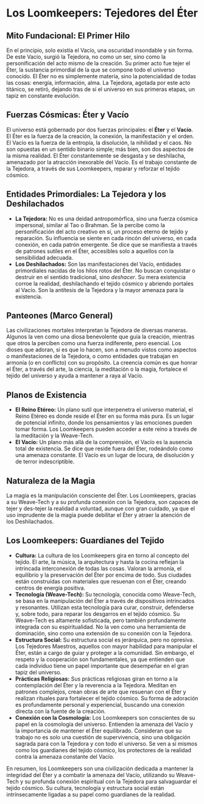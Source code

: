 # Los Loomkeepers: Tejedores del Éter

## Mito Fundacional: El Primer Hilo

En el principio, solo existía el Vacío, una oscuridad insondable y sin forma. De este Vacío, surgió la Tejedora, no como un ser, sino como la personificación del acto mismo de la creación. Su primer acto fue tejer el Éter, la sustancia primordial de la que se compone todo el universo conocido. El Éter no es simplemente materia, sino la potencialidad de todas las cosas: energía, información, alma. La Tejedora, agotada por este acto titánico, se retiró, dejando tras de sí el universo en sus primeras etapas, un tapiz en constante evolución.

## Fuerzas Cósmicas: Éter y Vacío

El universo está gobernado por dos fuerzas principales: el **Éter** y el **Vacío**. El Éter es la fuerza de la creación, la conexión, la manifestación y el orden. El Vacío es la fuerza de la entropía, la disolución, la nihilidad y el caos. No son opuestas en un sentido binario simple; más bien, son dos aspectos de la misma realidad. El Éter constantemente se desgasta y se deshilacha, amenazado por la atracción inexorable del Vacío. Es el trabajo constante de la Tejedora, a través de sus Loomkeepers, reparar y reforzar el tejido cósmico.

## Entidades Primordiales: La Tejedora y los Deshilachados

*   **La Tejedora:** No es una deidad antropomórfica, sino una fuerza cósmica impersonal, similar al Tao o Brahman. Se la percibe como la personificación del acto creativo en sí, un proceso eterno de tejido y reparación. Su influencia se siente en cada rincón del universo, en cada conexión, en cada patrón emergente. Se dice que se manifiesta a través de patrones sutiles en el Éter, accesibles solo a aquellos con la sensibilidad adecuada.
*   **Los Deshilachados:**  Son las manifestaciones del Vacío, entidades primordiales nacidas de los hilos rotos del Éter. No buscan conquistar o destruir en el sentido tradicional, sino *deshacer*. Su mera existencia corroe la realidad, deshilachando el tejido cósmico y abriendo portales al Vacío. Son la antítesis de la Tejedora y la mayor amenaza para la existencia.

## Panteones (Marco General)

Las civilizaciones mortales interpretan la Tejedora de diversas maneras. Algunos la ven como una diosa benevolente que guía la creación, mientras que otros la perciben como una fuerza indiferente, pero esencial. Los dioses que adoran, si es que lo hacen, son a menudo vistos como aspectos o manifestaciones de la Tejedora, o como entidades que trabajan en armonía (o en conflicto) con su propósito. La creencia común es que honrar el Éter, a través del arte, la ciencia, la meditación o la magia, fortalece el tejido del universo y ayuda a mantener a raya al Vacío.

## Planos de Existencia

*   **El Reino Etéreo:** Un plano sutil que interpenetra el universo material, el Reino Etéreo es donde reside el Éter en su forma más pura. Es un lugar de potencial infinito, donde los pensamientos y las emociones pueden tomar forma. Los Loomkeepers pueden acceder a este reino a través de la meditación y la Weave-Tech.
*   **El Vacío:** Un plano más allá de la comprensión, el Vacío es la ausencia total de existencia. Se dice que reside fuera del Éter, rodeándolo como una amenaza constante. El Vacío es un lugar de locura, de disolución y de terror indescriptible.

## Naturaleza de la Magia

La magia es la manipulación consciente del Éter. Los Loomkeepers, gracias a su Weave-Tech y a su profunda conexión con la Tejedora, son capaces de tejer y des-tejer la realidad a voluntad, aunque con gran cuidado, ya que el uso imprudente de la magia puede debilitar el Éter y atraer la atención de los Deshilachados.

## Los Loomkeepers: Guardianes del Tejido

*   **Cultura:** La cultura de los Loomkeepers gira en torno al concepto del tejido. El arte, la música, la arquitectura y hasta la cocina reflejan la intrincada interconexión de todas las cosas. Valoran la armonía, el equilibrio y la preservación del Éter por encima de todo. Sus ciudades están construidas con materiales que resuenan con el Éter, creando centros de energía positiva.
*   **Tecnología (Weave-Tech):** Su tecnología, conocida como Weave-Tech, se basa en la manipulación del Éter a través de dispositivos intrincados y resonantes. Utilizan esta tecnología para curar, construir, defenderse y, sobre todo, para reparar los desgarros en el tejido cósmico. Su Weave-Tech es altamente sofisticada, pero también profundamente integrada con su espiritualidad. No la ven como una herramienta de dominación, sino como una extensión de su conexión con la Tejedora.
*   **Estructura Social:** Su estructura social es jerárquica, pero no opresiva. Los Tejedores Maestros, aquellos con mayor habilidad para manipular el Éter, están a cargo de guiar y proteger a la comunidad. Sin embargo, el respeto y la cooperación son fundamentales, ya que entienden que cada individuo tiene un papel importante que desempeñar en el gran tapiz del universo.
*   **Prácticas Religiosas:** Sus prácticas religiosas giran en torno a la contemplación del Éter y la reverencia a la Tejedora. Meditan en patrones complejos, crean obras de arte que resuenan con el Éter y realizan rituales para fortalecer el tejido cósmico. Su forma de adoración es profundamente personal y experiencial, buscando una conexión directa con la fuente de la creación.
*   **Conexión con la Cosmología:** Los Loomkeepers son conscientes de su papel en la cosmología del universo. Entienden la amenaza del Vacío y la importancia de mantener el Éter equilibrado. Consideran que su trabajo no es solo una cuestión de supervivencia, sino una obligación sagrada para con la Tejedora y con todo el universo. Se ven a sí mismos como los guardianes del tejido cósmico, los protectores de la realidad contra la amenaza constante del Vacío.

En resumen, los Loomkeepers son una civilización dedicada a mantener la integridad del Éter y a combatir la amenaza del Vacío, utilizando su Weave-Tech y su profunda conexión espiritual con la Tejedora para salvaguardar el tejido cósmico. Su cultura, tecnología y estructura social están intrínsecamente ligadas a su papel como guardianes de la realidad. 